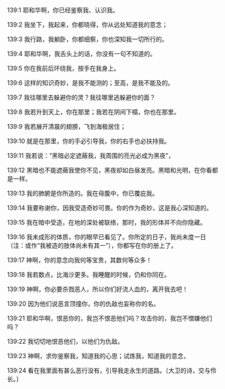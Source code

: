 <a id="1"></a>139:1  耶和华啊，你已经鉴察我、认识我。  

<a id="2"></a>139:2  我坐下，我起来，你都晓得，你从远处知道我的意念；  

<a id="3"></a>139:3  我行路，我躺卧，你都细察，你也深知我一切所行的。  

<a id="4"></a>139:4  耶和华啊，我舌头上的话，你没有一句不知道的。  

<a id="5"></a>139:5  你在我前后环绕我，按手在我身上。  

<a id="6"></a>139:6  这样的知识奇妙，是我不能测的；至高，是我不能及的。  

<a id="7"></a>139:7  我往哪里去躲避你的灵？我往哪里逃躲避你的面？  

<a id="8"></a>139:8  我若升到天上，你在那里；我若在阴间下榻，你也在那里。  

<a id="9"></a>139:9  我若展开清晨的翅膀，飞到海极居住；  

<a id="10"></a>139:10  就是在那里，你的手必引导我，你的右手也必扶持我。  

<a id="11"></a>139:11  我若说：“黑暗必定遮蔽我，我周围的亮光必成为黑夜”，  

<a id="12"></a>139:12  黑暗也不能遮蔽我使你不见，黑夜却如白昼发亮。黑暗和光明，在你看都是一样。  

<a id="13"></a>139:13  我的肺腑是你所造的。我在母腹中，你已覆庇我。  

<a id="14"></a>139:14  我要称谢你，因我受造奇妙可畏。你的作为奇妙，这是我心深知道的。  

<a id="15"></a>139:15  我在暗中受造，在地的深处被联络，那时，我的形体并不向你隐藏。  

<a id="16"></a>139:16  我未成形的体质，你的眼早已看见了。你所定的日子，我尚未度一日（注：或作“我被造的肢体尚未有其一”），你都写在你的册上了。  

<a id="17"></a>139:17  神啊，你的意念向我何等宝贵，其数何等众多！  

<a id="18"></a>139:18  我若数点，比海沙更多。我睡醒的时候，仍和你同在。  

<a id="19"></a>139:19  神啊，你必要杀戮恶人，所以你们好流人血的，离开我去吧！  

<a id="20"></a>139:20  因为他们说恶言顶撞你，你的仇敌也妄称你的名。  

<a id="21"></a>139:21  耶和华啊，恨恶你的，我岂不恨恶他们吗？攻击你的，我岂不憎嫌他们吗？  

<a id="22"></a>139:22  我切切地恨恶他们，以他们为仇敌。  

<a id="23"></a>139:23  神啊，求你鉴察我，知道我的心思；试炼我，知道我的意念，  

<a id="24"></a>139:24  看在我里面有甚么恶行没有，引导我走永生的道路。〔大卫的诗，交与伶长。〕  
